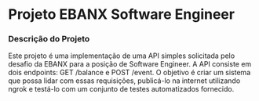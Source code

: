 # Projeto EBANX Software Engineer

### Descrição do Projeto

Este projeto é uma implementação de uma API simples solicitada pelo desafio da EBANX para a posição de Software Engineer. A API consiste em dois endpoints: GET /balance e POST /event. O objetivo é criar um sistema que possa lidar com essas requisições, publicá-lo na internet utilizando ngrok e testá-lo com um conjunto de testes automatizados fornecido.
